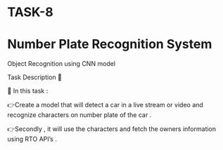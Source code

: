 # TASK-8

# Number Plate Recognition System

Object Recognition using CNN model

Task Description 📄

📌 In this task :

👉Create a model that will detect a car in a live stream or video and recognize characters on number plate of the car .

👉Secondly , it will use the characters and fetch the owners information using RTO API’s .
